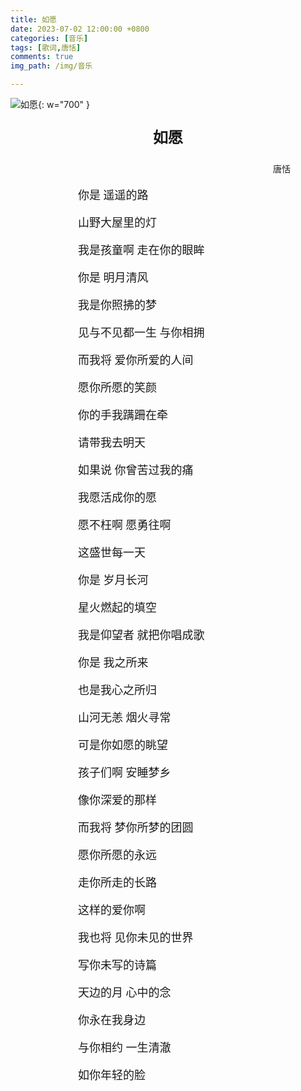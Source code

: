```yaml
---
title: 如愿
date: 2023-07-02 12:00:00 +0800
categories: [音乐]
tags: [歌词,唐恬]
comments: true
img_path: /img/音乐

---
```


![如愿](如愿.jpg){: w="700" }

<p align="center" style="font-family:微软雅黑;font-size:x-large;font-weight:bold"> 如愿 </p>

<p align="right" style="padding-right:4em;font-family:微软雅黑"> 唐恬 </p>

<p style="text-indent:6em;font-family:宋体;font-size:large"> 你是 遥遥的路 </p>

<p style="text-indent:6em;font-family:宋体;font-size:large"> 山野大屋里的灯 </p>

<p style="text-indent:6em;font-family:宋体;font-size:large"> 我是孩童啊 走在你的眼眸 </p>

<p style="text-indent:6em;font-family:宋体;font-size:large"> 你是 明月清风 </p>

<p style="text-indent:6em;font-family:宋体;font-size:large"> 我是你照拂的梦 </p>

<p style="text-indent:6em;font-family:宋体;font-size:large"> 见与不见都一生 与你相拥 </p>

<p style="text-indent:6em;font-family:宋体;font-size:large"> 而我将 爱你所爱的人间 </p>

<p style="text-indent:6em;font-family:宋体;font-size:large"> 愿你所愿的笑颜 </p>

<p style="text-indent:6em;font-family:宋体;font-size:large"> 你的手我蹒跚在牵 </p>

<p style="text-indent:6em;font-family:宋体;font-size:large"> 请带我去明天 </p>

<p style="text-indent:6em;font-family:宋体;font-size:large"> 如果说 你曾苦过我的痛</p>

<p style="text-indent:6em;font-family:宋体;font-size:large"> 我愿活成你的愿 </p>

<p style="text-indent:6em;font-family:宋体;font-size:large"> 愿不枉啊 愿勇往啊 </p>

<p style="text-indent:6em;font-family:宋体;font-size:large"> 这盛世每一天 </p>

<p style="text-indent:6em;font-family:宋体;font-size:large"> 你是 岁月长河 </p>

<p style="text-indent:6em;font-family:宋体;font-size:large"> 星火燃起的填空 </p>

<p style="text-indent:6em;font-family:宋体;font-size:large"> 我是仰望者 就把你唱成歌 </p>

<p style="text-indent:6em;font-family:宋体;font-size:large"> 你是 我之所来 </p>

<p style="text-indent:6em;font-family:宋体;font-size:large"> 也是我心之所归</p>

<p style="text-indent:6em;font-family:宋体;font-size:large"> 山河无恙 烟火寻常 </p>

<p style="text-indent:6em;font-family:宋体;font-size:large"> 可是你如愿的眺望 </p>

<p style="text-indent:6em;font-family:宋体;font-size:large"> 孩子们啊 安睡梦乡 </p>

<p style="text-indent:6em;font-family:宋体;font-size:large"> 像你深爱的那样 </p>

<p style="text-indent:6em;font-family:宋体;font-size:large"> 而我将 梦你所梦的团圆 </p>

<p style="text-indent:6em;font-family:宋体;font-size:large"> 愿你所愿的永远 </p>

<p style="text-indent:6em;font-family:宋体;font-size:large"> 走你所走的长路 </p>

<p style="text-indent:6em;font-family:宋体;font-size:large"> 这样的爱你啊 </p>

<p style="text-indent:6em;font-family:宋体;font-size:large"> 我也将 见你未见的世界 </p>

<p style="text-indent:6em;font-family:宋体;font-size:large"> 写你未写的诗篇 </p>

<p style="text-indent:6em;font-family:宋体;font-size:large"> 天边的月 心中的念 </p>

<p style="text-indent:6em;font-family:宋体;font-size:large"> 你永在我身边 </p>

<p style="text-indent:6em;font-family:宋体;font-size:large"> 与你相约 一生清澈</p>

<p style="text-indent:6em;font-family:宋体;font-size:large"> 如你年轻的脸 </p>